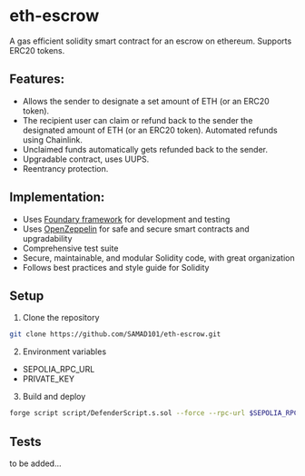 # eth-escrow

A gas efficient solidity smart contract for an escrow on ethereum. Supports ERC20 tokens.

## Features:
- Allows the sender to designate a set amount of ETH (or an ERC20 token).
- The recipient user can claim or refund back to the sender the designated amount of ETH (or an ERC20 token). Automated refunds using Chainlink.
- Unclaimed funds automatically gets refunded back to the sender.
- Upgradable contract, uses UUPS.
- Reentrancy protection.

## Implementation:
- Uses [Foundary framework](https://book.getfoundry.sh/) for development and testing
- Uses [OpenZeppelin](https://www.openzeppelin.com/) for safe and secure smart contracts and upgradability
- Comprehensive test suite
- Secure, maintainable, and modular Solidity code, with great organization
- Follows best practices and style guide for Solidity

## Setup

1. Clone the repository

```bash
git clone https://github.com/SAMAD101/eth-escrow.git
```

2. Environment variables

- SEPOLIA_RPC_URL
- PRIVATE_KEY

3. Build and deploy

```bash
forge script script/DefenderScript.s.sol --force --rpc-url $SEPOLIA_RPC_URL --broadcast
```

## Tests

to be added...